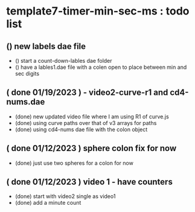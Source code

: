 # template7-timer-min-sec-ms : todo list


## () new labels dae file
* () start a count-down-lables dae folder
* () have a lables1.dae file with a colen open to place between min and sec digits

## ( done 01/19/2023 ) - video2-curve-r1 and cd4-nums.dae
* (done) new updated video file where I am using R1 of curve.js
* (done) using curve paths over that of v3 arrays for paths
* (done) using cd4-nums dae file with the colon object

## ( done 01/12/2023 ) sphere colon fix for now
* (done) just use two spheres for a colon for now

## ( done 01/12/2023 ) video 1 - have counters
* (done) start with video2 single as video1
* (done) add a minute count

